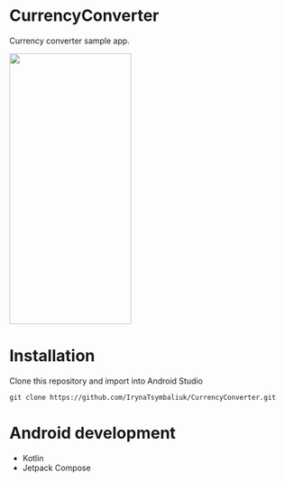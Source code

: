 # CurrencyConverter

Currency converter sample app.

<img src="https://user-images.githubusercontent.com/42023359/201511497-f00d9b09-81f8-4b65-b50c-17e448f5d447.png" width="216" height="480" />

# Installation

Clone this repository and import into Android Studio

```
git clone https://github.com/IrynaTsymbaliuk/CurrencyConverter.git
```

# Android development

- Kotlin
- Jetpack Compose
